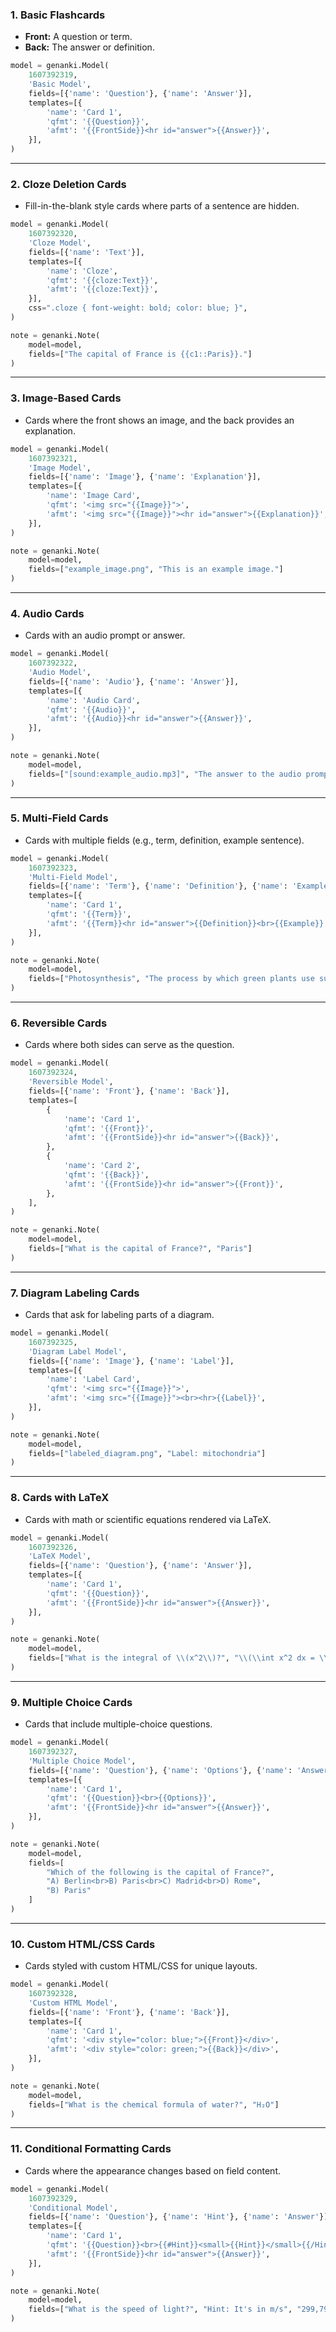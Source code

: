 ### 1. Basic Flashcards
- **Front:** A question or term.
- **Back:** The answer or definition.

```python
model = genanki.Model(
    1607392319,
    'Basic Model',
    fields=[{'name': 'Question'}, {'name': 'Answer'}],
    templates=[{
        'name': 'Card 1',
        'qfmt': '{{Question}}',
        'afmt': '{{FrontSide}}<hr id="answer">{{Answer}}',
    }],
)
```

---

### 2. Cloze Deletion Cards

- Fill-in-the-blank style cards where parts of a sentence are hidden.

```python
model = genanki.Model(
    1607392320,
    'Cloze Model',
    fields=[{'name': 'Text'}],
    templates=[{
        'name': 'Cloze',
        'qfmt': '{{cloze:Text}}',
        'afmt': '{{cloze:Text}}',
    }],
    css=".cloze { font-weight: bold; color: blue; }",
)

note = genanki.Note(
    model=model,
    fields=["The capital of France is {{c1::Paris}}."]
)
```

---

### 3. Image-Based Cards

- Cards where the front shows an image, and the back provides an explanation.

```python
model = genanki.Model(
    1607392321,
    'Image Model',
    fields=[{'name': 'Image'}, {'name': 'Explanation'}],
    templates=[{
        'name': 'Image Card',
        'qfmt': '<img src="{{Image}}">',
        'afmt': '<img src="{{Image}}"><hr id="answer">{{Explanation}}',
    }],
)

note = genanki.Note(
    model=model,
    fields=["example_image.png", "This is an example image."]
)
```

---

### 4. Audio Cards

- Cards with an audio prompt or answer.

```python
model = genanki.Model(
    1607392322,
    'Audio Model',
    fields=[{'name': 'Audio'}, {'name': 'Answer'}],
    templates=[{
        'name': 'Audio Card',
        'qfmt': '{{Audio}}',
        'afmt': '{{Audio}}<hr id="answer">{{Answer}}',
    }],
)

note = genanki.Note(
    model=model,
    fields=["[sound:example_audio.mp3]", "The answer to the audio prompt."]
)
```

---

### 5. Multi-Field Cards

- Cards with multiple fields (e.g., term, definition, example sentence).

```python
model = genanki.Model(
    1607392323,
    'Multi-Field Model',
    fields=[{'name': 'Term'}, {'name': 'Definition'}, {'name': 'Example'}],
    templates=[{
        'name': 'Card 1',
        'qfmt': '{{Term}}',
        'afmt': '{{Term}}<hr id="answer">{{Definition}}<br>{{Example}}',
    }],
)

note = genanki.Note(
    model=model,
    fields=["Photosynthesis", "The process by which green plants use sunlight to synthesize food.", "Example: Plants perform photosynthesis to produce glucose."]
)
```

---

### 6. Reversible Cards

- Cards where both sides can serve as the question.

```python
model = genanki.Model(
    1607392324,
    'Reversible Model',
    fields=[{'name': 'Front'}, {'name': 'Back'}],
    templates=[
        {
            'name': 'Card 1',
            'qfmt': '{{Front}}',
            'afmt': '{{FrontSide}}<hr id="answer">{{Back}}',
        },
        {
            'name': 'Card 2',
            'qfmt': '{{Back}}',
            'afmt': '{{FrontSide}}<hr id="answer">{{Front}}',
        },
    ],
)

note = genanki.Note(
    model=model,
    fields=["What is the capital of France?", "Paris"]
)
```

---

### 7. Diagram Labeling Cards

- Cards that ask for labeling parts of a diagram.

```python
model = genanki.Model(
    1607392325,
    'Diagram Label Model',
    fields=[{'name': 'Image'}, {'name': 'Label'}],
    templates=[{
        'name': 'Label Card',
        'qfmt': '<img src="{{Image}}">',
        'afmt': '<img src="{{Image}}"><br><hr>{{Label}}',
    }],
)

note = genanki.Note(
    model=model,
    fields=["labeled_diagram.png", "Label: mitochondria"]
)
```

---

### 8. Cards with LaTeX

- Cards with math or scientific equations rendered via LaTeX.

```python
model = genanki.Model(
    1607392326,
    'LaTeX Model',
    fields=[{'name': 'Question'}, {'name': 'Answer'}],
    templates=[{
        'name': 'Card 1',
        'qfmt': '{{Question}}',
        'afmt': '{{FrontSide}}<hr id="answer">{{Answer}}',
    }],
)

note = genanki.Note(
    model=model,
    fields=["What is the integral of \\(x^2\\)?", "\\(\\int x^2 dx = \\frac{x^3}{3} + C\\)"]
)
```

---

### 9. Multiple Choice Cards

- Cards that include multiple-choice questions.

```python
model = genanki.Model(
    1607392327,
    'Multiple Choice Model',
    fields=[{'name': 'Question'}, {'name': 'Options'}, {'name': 'Answer'}],
    templates=[{
        'name': 'Card 1',
        'qfmt': '{{Question}}<br>{{Options}}',
        'afmt': '{{FrontSide}}<hr id="answer">{{Answer}}',
    }],
)

note = genanki.Note(
    model=model,
    fields=[
        "Which of the following is the capital of France?",
        "A) Berlin<br>B) Paris<br>C) Madrid<br>D) Rome",
        "B) Paris"
    ]
)
```

---

### 10. Custom HTML/CSS Cards

- Cards styled with custom HTML/CSS for unique layouts.

```python
model = genanki.Model(
    1607392328,
    'Custom HTML Model',
    fields=[{'name': 'Front'}, {'name': 'Back'}],
    templates=[{
        'name': 'Card 1',
        'qfmt': '<div style="color: blue;">{{Front}}</div>',
        'afmt': '<div style="color: green;">{{Back}}</div>',
    }],
)

note = genanki.Note(
    model=model,
    fields=["What is the chemical formula of water?", "H₂O"]
)
```

---

### 11. Conditional Formatting Cards

- Cards where the appearance changes based on field content.

```python
model = genanki.Model(
    1607392329,
    'Conditional Model',
    fields=[{'name': 'Question'}, {'name': 'Hint'}, {'name': 'Answer'}],
    templates=[{
        'name': 'Card 1',
        'qfmt': '{{Question}}<br>{{#Hint}}<small>{{Hint}}</small>{{/Hint}}',
        'afmt': '{{FrontSide}}<hr id="answer">{{Answer}}',
    }],
)

note = genanki.Note(
    model=model,
    fields=["What is the speed of light?", "Hint: It's in m/s", "299,792,458 m/s"]
)
```
